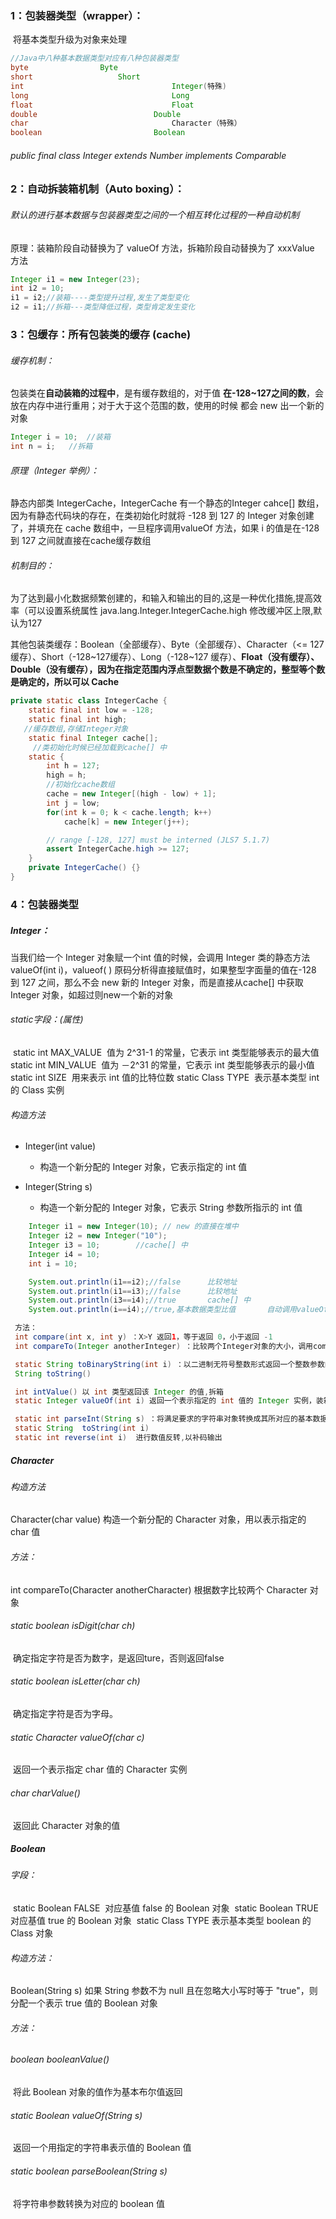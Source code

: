 ### 1：包装器类型（wrapper）：

​	将基本类型升级为对象来处理

```java
//Java中八种基本数据类型对应有八种包装器类型
byte                Byte
short            		Short
int 								Integer(特殊)
long 								Long
float								Float
double							Double
char								Character（特殊）
boolean							Boolean
```

###### public final class Integer extends Number implements Comparable <Integer> 



### 2：自动拆装箱机制（Auto boxing）：

###### 默认的进行基本数据与包装器类型之间的一个相互转化过程的一种自动机制

原理：装箱阶段自动替换为了 valueOf 方法，拆箱阶段自动替换为了 xxxValue 方法

```java
Integer i1 = new Integer(23);
int i2 = 10;
i1 = i2;//装箱----类型提升过程,发生了类型变化
i2 = i1;//拆箱---类型降低过程，类型肯定发生变化
```



### 3：包缓存：所有包装类的缓存 (cache)

###### 缓存机制：

包装类在**自动装箱的过程中**，是有缓存数组的，对于值 **在-128~127之间的数**，会放在内存中进行重用；对于大于这个范围的数，使用的时候 都会 new 出一个新的对象

```java
Integer i = 10;  //装箱
int n = i;   //拆箱
```

###### 原理（Integer 举例）：

静态内部类 IntegerCache，IntegerCache 有一个静态的Integer cahce[] 数组，因为有静态代码块的存在，在类初始化时就将 -128 到 127 的 Integer 对象创建了，并填充在 cache 数组中，一旦程序调用valueOf 方法，如果 i 的值是在-128 到 127 之间就直接在cache缓存数组

###### 机制目的：

为了达到最小化数据频繁创建的，和输入和输出的目的,这是一种优化措施,提高效率（可以设置系统属性 java.lang.Integer.IntegerCache.high 修改缓冲区上限,默认为127

其他包装类缓存：Boolean（全部缓存）、Byte（全部缓存）、Character（<= 127缓存）、Short（-128~127缓存）、Long（-128~127 缓存）、**Float（没有缓存）、Double（没有缓存），因为在指定范围内浮点型数据个数是不确定的，整型等个数是确定的，所以可以 Cache**

```java
private static class IntegerCache {
    static final int low = -128;
    static final int high;
   //缓存数组,存储Integer对象
    static final Integer cache[]; 
	 //类初始化时候已经加载到cache[] 中
    static {
        int h = 127;
        high = h;
	    //初始化cache数组
        cache = new Integer[(high - low) + 1];
        int j = low;
        for(int k = 0; k < cache.length; k++)
            cache[k] = new Integer(j++);

        // range [-128, 127] must be interned (JLS7 5.1.7)
        assert IntegerCache.high >= 127;
    }
    private IntegerCache() {}
}
```

### 4：包装器类型

##### Integer：

当我们给一个 Integer 对象赋一个int 值的时候，会调用 Integer 类的静态方法 valueOf(int i)，valueof( ) 原码分析得直接赋值时，如果整型字面量的值在-128 到 127 之间，那么不会 new 新的 Integer 对象，而是直接从cache[] 中获取 Integer 对象，如超过则new一个新的对象

###### static字段：(属性)

​	static int MAX_VALUE 
​	          值为 2^31-1 的常量，它表示 int 类型能够表示的最大值
​	static int MIN_VALUE 
​	          值为 －2^31 的常量，它表示 int 类型能够表示的最小值 
​	static int SIZE 
​	          用来表示 int 值的比特位数
​	static Class<Integer> TYPE 
​	          表示基本类型 int 的 Class 实例

###### 构造方法

- Integer(int value) 
  - 构造一个新分配的 Integer 对象，它表示指定的 int 值

- Integer(String s)
  - 构造一个新分配的 Integer 对象，它表示 String 参数所指示的 int 值​	

```java
	Integer i1 = new Integer(10); // new 的直接在堆中
	Integer i2 = new Integer("10");
	Integer i3 = 10;		//cache[] 中
	Integer i4 = 10;
	int i = 10;

	System.out.println(i1==i2);//false  	比较地址
	System.out.println(i1==i3);//false   	比较地址
	System.out.println(i3==i4);//true	    cache[] 中
	System.out.println(i==i4);//true,基本数据类型比值	    自动调用valueOf(int i)
```

```java
 方法：
 int compare(int x, int y) ：X>Y 返回1，等于返回 0，小于返回 -1
 int compareTo(Integer anotherInteger) ：比较两个Integer对象的大小，调用compare方法

 static String toBinaryString(int i) ：以二进制无符号整数形式返回一个整数参数的字符串表示形式
 String	toString()

 int intValue() 以 int 类型返回该 Integer 的值,拆箱
 static Integer valueOf(int i) 返回一个表示指定的 int 值的 Integer 实例，装箱

 static int parseInt(String s) ：将满足要求的字符串对象转换成其所对应的基本数据类型
 static String	toString(int i)
 static int reverse(int i)  进行数值反转,以补码输出
```



##### Character

###### 构造方法

Character(char value)
          构造一个新分配的 Character 对象，用以表示指定的 char 值

###### 方法：

int compareTo(Character anotherCharacter) 
          根据数字比较两个 Character 对象

###### static boolean isDigit(char ch) 

​          确定指定字符是否为数字，是返回ture，否则返回false

###### static boolean isLetter(char ch) 

​          确定指定字符是否为字母。 

###### static Character valueOf(char c) 

​          返回一个表示指定 char 值的 Character 实例 

###### char charValue() 

​          返回此 Character 对象的值

 

##### Boolean 

###### 字段：

​	static Boolean FALSE 
​          对应基值 false 的 Boolean 对象 
​	static Boolean TRUE 
​          对应基值 true 的 Boolean 对象
​	static Class<Boolean> TYPE 
​	   表示基本类型 boolean 的 Class 对象 

###### 构造方法：

Boolean(String s) 
          如果 String 参数不为 null 且在忽略大小写时等于 "true"，则分配一个表示 true 值的 Boolean 对象

###### 方法：

###### boolean booleanValue() 

​          将此 Boolean 对象的值作为基本布尔值返回

###### static Boolean valueOf(String s) 

​          返回一个用指定的字符串表示值的 Boolean 值

###### static boolean parseBoolean(String s) 

​          将字符串参数转换为对应的 boolean 值	 
